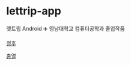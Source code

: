 # lettrip-app

렛트립 Android ✈️
영남대학교 컴퓨터공학과 졸업작품

[정후](https://github.com/bluemango0312)

[충열](https://github.com/kchot10)
